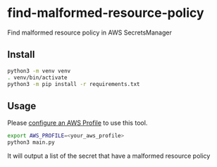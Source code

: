 # find-malformed-resource-policy

Find malformed resource policy in AWS SecretsManager

## Install

```bash
python3 -m venv venv
. venv/bin/activate
python3 -m pip install -r requirements.txt
```

## Usage

Please [configure an AWS Profile](https://docs.aws.amazon.com/cli/latest/userguide/cli-configure-profiles.html) to use this tool.

```bash
export AWS_PROFILE=<your_aws_profile>
python3 main.py
```

It will output a list of the secret that have a malformed resource policy
